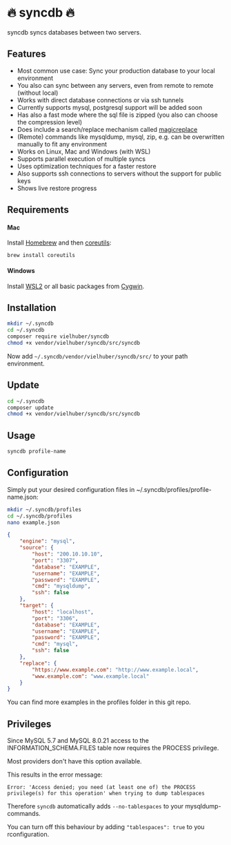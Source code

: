 # 🔥 syncdb 🔥

syncdb syncs databases between two servers.

## Features

-   Most common use case: Sync your production database to your local environment
-   You also can sync between any servers, even from remote to remote (without local)
-   Works with direct database connections or via ssh tunnels
-   Currently supports mysql, postgresql support will be added soon
-   Has also a fast mode where the sql file is zipped (you also can choose the compression level)
-   Does include a search/replace mechanism called [magicreplace](https://github.com/vielhuber/magicreplace)
-   (Remote) commands like mysqldump, mysql, zip, e.g. can be overwritten manually to fit any environment
-   Works on Linux, Mac and Windows (with WSL)
-   Supports parallel execution of multiple syncs
-   Uses optimization techniques for a faster restore
-   Also supports ssh connections to servers without the support for public keys
-   Shows live restore progress

## Requirements

#### Mac

Install [Homebrew](https://brew.sh) and then [coreutils](https://formulae.brew.sh/formula/coreutils):

```
brew install coreutils
```

#### Windows

Install [WSL2](https://docs.microsoft.com/de-de/windows/wsl/install-win10) or all basic packages from [Cygwin](https://cygwin.com/install.html).

## Installation

```bash
mkdir ~/.syncdb
cd ~/.syncdb
composer require vielhuber/syncdb
chmod +x vendor/vielhuber/syncdb/src/syncdb
```

Now add `~/.syncdb/vendor/vielhuber/syncdb/src/` to your path environment.

## Update

```bash
cd ~/.syncdb
composer update
chmod +x vendor/vielhuber/syncdb/src/syncdb
```

## Usage

```bash
syncdb profile-name
```

## Configuration

Simply put your desired configuration files in ~/.syncdb/profiles/profile-name.json:

```bash
mkdir ~/.syncdb/profiles
cd ~/.syncdb/profiles
nano example.json
```

```json
{
    "engine": "mysql",
    "source": {
        "host": "200.10.10.10",
        "port": "3307",
        "database": "EXAMPLE",
        "username": "EXAMPLE",
        "password": "EXAMPLE",
        "cmd": "mysqldump",
        "ssh": false
    },
    "target": {
        "host": "localhost",
        "port": "3306",
        "database": "EXAMPLE",
        "username": "EXAMPLE",
        "password": "EXAMPLE",
        "cmd": "mysql",
        "ssh": false
    },
    "replace": {
        "https://www.example.com": "http://www.example.local",
        "www.example.com": "www.example.local"
    }
}
```

You can find more examples in the profiles folder in this git repo.

## Privileges

Since MySQL 5.7 and MySQL 8.0.21 access to the INFORMATION_SCHEMA.FILES table now requires the PROCESS privilege.

Most providers don't have this option available.

This results in the error message:

`Error: 'Access denied; you need (at least one of) the PROCESS privilege(s) for this operation' when trying to dump tablespaces`

Therefore `syncdb` automatically adds `--no-tablespaces` to your mysqldump-commands.

You can turn off this behaviour by adding `"tablespaces": true` to you rconfiguration.
